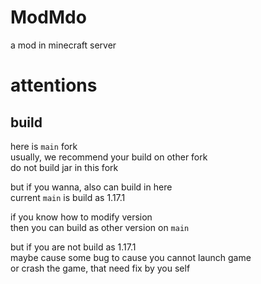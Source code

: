 # ModMdo
a mod in minecraft server

# attentions
## build
here is ``` main ``` fork\
usually, we recommend your build on other fork\
do not build jar in this fork

but if you wanna, also can build in here\
current ``` main ``` is build as 1.17.1

if you know how to modify version\
then you can build as other version on ``` main ```

but if you are not build as 1.17.1\
maybe cause some bug to cause you cannot launch game\
or crash the game, that need fix by you self
